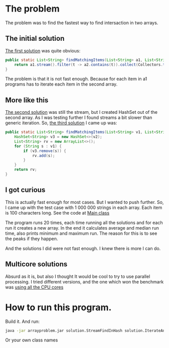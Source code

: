 # The problem

The problem was to find the fastest way to find intersaction in two arrays.

## The initial solution

[The first solution](solutions/solution/SimpleStream.java)  was quite obvious:

```java
public static List<String> findMatchingItems(List<String> a1, List<String> a2) {
	return a1.stream().filter(t -> a2.contains(t)).collect(Collectors.toList());
}
```

The problem is that it is not fast enough. Because for each item in a1 programs has to iterate each item in the second array.

## More like this

[The second solution](src\main\solutions\solution\StreamFindInHash.java) was still the stream, but I created HashSet out of the second array. As I was testing further I found streams a bit slower than generic iteration. So, [the third solution](src\main\solutions\solution\IterateAndFindInHash.java) I came up was:

```java
public static List<String> findMatchingItems(List<String> v1, List<String> v2) {
	HashSet<String> v3 = new HashSet<>(v2);
	List<String> rv = new ArrayList<>();
	for (String s : v1) {
		if (v3.remove(s)) {
			rv.add(s);
		}
	}
	return rv;
}
```

## I got curious

This is actually fast enough for most cases. But I wanted to push further. So, I came up with the test case with 1 000 000 strings in each array. Each item is 100 characters long. See the code at [Main class](src/main/java/Main.java)

The program runs 20 times, each time running all the solutions and for each run it creates a new array. In the end it calculates average and median run time, also prints minimum and maximum run. The reason for this is to see the peaks if they happen.

And the solutions I did were not fast enough. I knew there is more I can do.

## Multicore solutions

Absurd as it is, but also I thought It would be cool to try to use parallel processing. I tried different versions, and the one which won the benchmark was [using all the CPU cores](src\main\solutions\solution\FullCpuThreadsMethod.java)

# How to run this program.

Build it. And run:

```bash
java -jar arrayproblem.jar solution.StreamFindInHash solution.IterateAndFindInHash solution.FullCpuThreadsMethod
```

Or your own class names